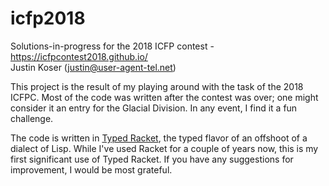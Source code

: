 # icfp2018
Solutions-in-progress for the 2018 ICFP contest - https://icfpcontest2018.github.io/  
Justin Koser (justin@user-agent-tel.net)

This project is the result of my playing around with the task of the 2018 ICFPC.  Most of the code was written after the contest was over; one might consider it an entry for the Glacial Division.  In any event, I find it a fun challenge.

The code is written in [Typed Racket](https://racket-lang.org/), the typed flavor of an offshoot of a dialect of Lisp.  While I've used Racket for a couple of years now, this is my first significant use of Typed Racket.  If you have any suggestions for improvement, I would be most grateful.
